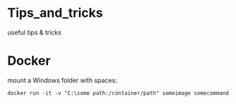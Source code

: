 # Tips_and_tricks
useful tips &amp; tricks
# Docker
mount a Windows folder with spaces:
```
docker run -it -v "C:\some path:/container/path" someimage somecommand

